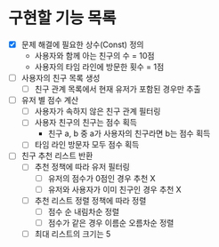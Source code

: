 # 구현할 기능 목록
* [x] 문제 해결에 필요한 상수(Const) 정의
  - 사용자와 함께 아는 친구의 수 = 10점
  - 사용자의 타임 라인에 방문한 횟수 = 1점
* [ ] 사용자의 친구 목록 생성
  * [ ] 친구 관계 목록에서 현재 유저가 포함된 경우만 추출
* [ ] 유저 별 점수 계산
  * [ ] 사용자가 속하지 않은 친구 관계 필터링
  * [ ] 사용자 친구의 친구는 점수 획득
    - 친구 a, b 중 a가 사용자의 친구라면 b는 점수 획득
  * [ ] 타임 라인 방문자 모두 점수 획득
* [ ] 친구 추천 리스트 반환
  * [ ] 추천 정책에 따라 유저 필터링
    * [ ] 유저의 점수가 0점인 경우 추천 X
    * [ ] 유저와 사용자가 이미 친구인 경우 추천 X
  * [ ] 추천 리스트 정렬 정책에 따라 정렬
    * [ ] 점수 순 내림차순 정렬
    * [ ] 점수가 같은 경우 이름순 오름차순 정렬
  * [ ] 최대 리스트의 크기는 5
